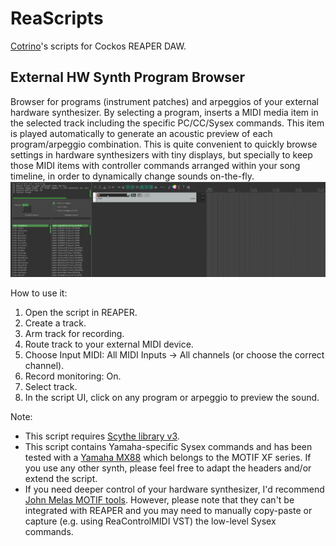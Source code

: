 # ReaScripts
[Cotrino](http://www.cotrino.com/)'s scripts for Cockos REAPER DAW.

## External HW Synth Program Browser
Browser for programs (instrument patches) and arpeggios of your external hardware synthesizer. By selecting a program, inserts a MIDI media item in the selected track including the specific PC/CC/Sysex commands. This item is played automatically to generate an acoustic preview of each program/arpeggio combination. This is quite convenient to quickly browse settings in hardware synthesizers with tiny displays, but specially to keep those MIDI items with controller commands arranged within your song timeline, in order to dynamically change sounds on-the-fly.   
![Demo of the script in action with an external Yamaha MX88](https://raw.githubusercontent.com/cotrino/ReaScripts/master/gif/ext_synth_program_browser.gif)

How to use it:
1. Open the script in REAPER.
2. Create a track.
3. Arm track for recording.
4. Route track to your external MIDI device.
5. Choose Input MIDI: All MIDI Inputs -> All channels (or choose the correct channel).
6. Record monitoring: On.
7. Select track.
8. In the script UI, click on any program or arpeggio to preview the sound.

Note:
- This script requires [Scythe library v3](https://jalovatt.github.io/scythe/#/getting-started/installation).
- This script contains Yamaha-specific Sysex commands and has been tested with a [Yamaha MX88](https://es.yamaha.com/es/products/music_production/synthesizers/mx88/index.html) which belongs to the MOTIF XF series. If you use any other synth, please feel free to adapt the headers and/or extend the script.
- If you need deeper control of your hardware synthesizer, I'd recommend [John Melas MOTIF tools](http://www.jmelas.gr/motif/index.php). However, please note that they can't be integrated with REAPER and you may need to manually copy-paste or capture (e.g. using ReaControlMIDI VST) the low-level Sysex commands.
